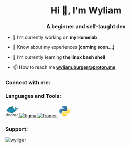 <h1 align="center">Hi 👋, I'm Wyliam</h1>
<h3 align="center">A beginner and self-taught dev</h3>

- 💾 I’m currently working on **my Homelab**

- 📄 Know about my experiences **(coming soon...)**

- 🌱 I’m currently learning **the linux bash shell**

- 📫 How to reach me **wyliam.burger@proton.me**

<h3 align="left">Connect with me:</h3>
<p align="left">
</p>

<h3 align="left">Languages and Tools:</h3>
<p align="left"> <a href="https://www.docker.com/" target="_blank" rel="noreferrer"> <img src="https://raw.githubusercontent.com/devicons/devicon/master/icons/docker/docker-original-wordmark.svg" alt="docker" width="40" height="40"/> </a> <a href="https://www.figma.com/" target="_blank" rel="noreferrer"> <img src="https://www.vectorlogo.zone/logos/figma/figma-icon.svg" alt="figma" width="40" height="40"/> </a> <a href="https://www.framer.com/" target="_blank" rel="noreferrer"> <img src="https://www.vectorlogo.zone/logos/framer/framer-icon.svg" alt="framer" width="40" height="40"/> </a> <a href="https://www.python.org" target="_blank" rel="noreferrer"> <img src="https://raw.githubusercontent.com/devicons/devicon/master/icons/python/python-original.svg" alt="python" width="40" height="40"/> </a> </p>

<h3 align="left">Support:</h3>
<p><a href="https://www.buymeacoffee.com/wyliger"> <img align="left" src="https://cdn.buymeacoffee.com/buttons/v2/default-yellow.png" height="50" width="210" alt="wyliger" /></a></p><br><br>
